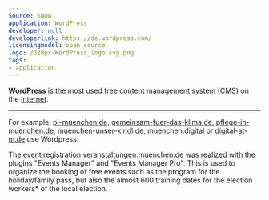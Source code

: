 ```yaml
---
Source: SNow
application: WordPress
developer: null
developerlink: https://de.wordpress.com/
licensingmodel: open source
logo: /320px-WordPress_logo.svg.png
tags:
- application
---
```

__WordPress__ is the most used free content management system (CMS) on the [Internet](https://trends.builtwith.com/cms).

---

For example, [pi-muenchen.de](https://www.pi-muenchen.de), [gemeinsam-fuer-das-klima.de](https://gemeinsam-fuer-das-klima.de), [pflege-in-muenchen.de](https://pflege-in-muenchen.de), [muenchen-unser-kindl.de](https://muenchen-unser-kindl.de), [muenchen.digital](https://muenchen.digital) or [digital-at-m.de](https://digital-at-m.de) use Wordpress.

The event registration [veranstaltungen.muenchen.de](https://veranstaltungen.muenchen.de) was realized with the plugins "Events Manager" and "Events Manager Pro".
This is used to organize the booking of free events such as the program for the holiday/family pass, but also the almost 600 training dates for the election workers* of the local election.
